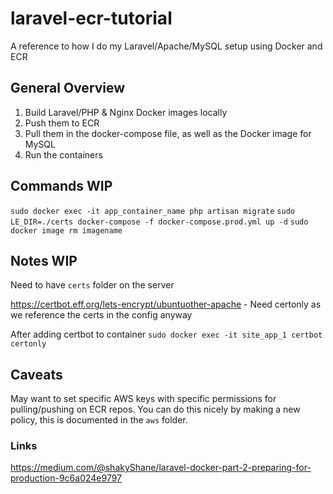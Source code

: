 # laravel-ecr-tutorial
A reference to how I do my Laravel/Apache/MySQL setup using Docker and ECR


## General Overview

1. Build Laravel/PHP & Nginx Docker images locally
2. Push them to ECR
3. Pull them in the docker-compose file, as well as the Docker image for MySQL
4. Run the containers


## Commands WIP
`sudo docker exec -it app_container_name php artisan migrate`
`sudo LE_DIR=./certs docker-compose -f docker-compose.prod.yml up -d`
`sudo docker image rm imagename`

## Notes WIP

Need to have `certs` folder on the server

https://certbot.eff.org/lets-encrypt/ubuntuother-apache - Need certonly as we reference the certs in the config anyway

After adding certbot to container
`sudo docker exec -it site_app_1 certbot certonly`

## Caveats
May want to set specific AWS keys with specific permissions for pulling/pushing on ECR repos.
You can do this nicely by making a new policy, this is documented in the `aws` folder.

### Links
https://medium.com/@shakyShane/laravel-docker-part-2-preparing-for-production-9c6a024e9797
